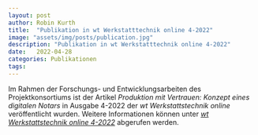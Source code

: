 ```yaml
---
layout: post
author: Robin Kurth
title:  "Publikation in wt Werkstatttechnik online 4-2022"
image: "assets/img/posts/publication.jpg"
description: "Publikation in wt Werkstatttechnik online 4-2022"
date:   2022-04-28
categories: Publikationen
tags:
---
```


Im Rahmen der Forschungs- und Entwicklungsarbeiten des Projektkonsortiums ist der Artikel _Produktion mit Vertrauen: Konzept eines digitalen Notars_ in Ausgabe 4-2022 der _wt Werkstattstechnik online_ veröffentlicht wurden. Weitere Informationen können unter [_wt Werkstattstechnik online 4-2022_](https://doi.org/10.37544/1436-4980-2022-04) abgerufen werden.
